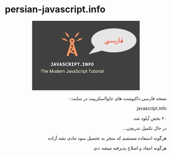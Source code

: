 # persian-javascript.info

<div align="center"><img src="img.jpeg"/></div>
<p dir='rtl' align='right'>نسخه فارسی داکیومنت های جاوااسکریپت در سایت :</p>
<p dir='rtl' align='right'>javascript.info</p>
<p dir='rtl' align='right'>۲۰ بخش آپلود شد.</p>
<p dir='rtl' align='right'>در حال تکمیل تدریجی...</p>
<p dir='rtl' align='right'>هرگونه استفاده مستقیم که منجر به تحصیل سود مادی نشه آزاده</p>
<p dir='rtl' align='right'>هرگونه انتقاد و اصلاح پذیرفته میشه :دی</p>
